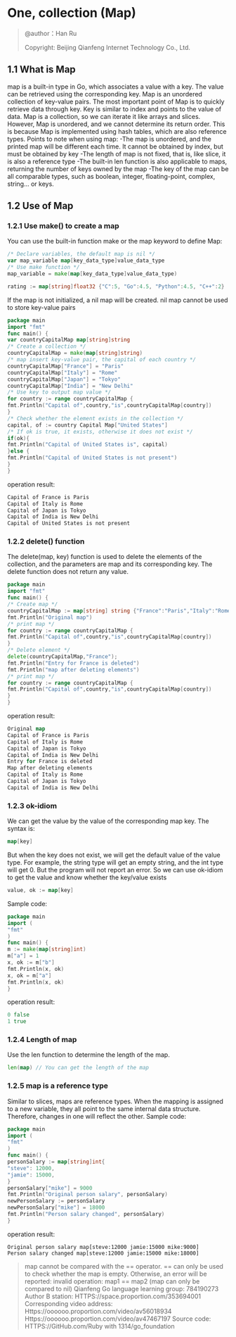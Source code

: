 # One, collection (Map)
> @author：Han Ru
>
> Copyright: Beijing Qianfeng Internet Technology Co., Ltd.
## 1.1 What is Map
map is a built-in type in Go, which associates a value with a key. The value can be retrieved using the corresponding key.
Map is an unordered collection of key-value pairs. The most important point of Map is to quickly retrieve data through key. Key is similar to index and points to the value of data.
Map is a collection, so we can iterate it like arrays and slices. However, Map is unordered, and we cannot determine its return order. This is because Map is implemented using hash tables, which are also reference types.
Points to note when using map:
-The map is unordered, and the printed map will be different each time. It cannot be obtained by index, but must be obtained by key
-The length of map is not fixed, that is, like slice, it is also a reference type
-The built-in len function is also applicable to maps, returning the number of keys owned by the map
-The key of the map can be all comparable types, such as boolean, integer, floating-point, complex, string... or keys.
## 1.2 Use of Map
### 1.2.1 Use make() to create a map
You can use the built-in function make or the map keyword to define Map:
```go
/* Declare variables, the default map is nil */
var map_variable map[key_data_type]value_data_type
/* Use make function */
map_variable = make(map[key_data_type]value_data_type)
```
```go
rating := map[string]float32 {"C":5, "Go":4.5, "Python":4.5, "C++":2}
```
If the map is not initialized, a nil map will be created. nil map cannot be used to store key-value pairs
```go
package main
import "fmt"
func main() {
var countryCapitalMap map[string]string
/* Create a collection */
countryCapitalMap = make(map[string]string)
/* map insert key-value pair, the capital of each country */
countryCapitalMap["France"] = "Paris"
countryCapitalMap["Italy"] = "Rome"
countryCapitalMap["Japan"] = "Tokyo"
countryCapitalMap["India"] = "New Delhi"
/* Use key to output map value */
for country := range countryCapitalMap {
fmt.Println("Capital of",country,"is",countryCapitalMap[country])
}
/* Check whether the element exists in the collection */
capital, of := country Capital Map["United States"]
/* If ok is true, it exists, otherwise it does not exist */
if(ok){
fmt.Println("Capital of United States is", capital)
}else {
fmt.Println("Capital of United States is not present")
}
}
```
operation result:
```go
Capital of France is Paris
Capital of Italy is Rome
Capital of Japan is Tokyo
Capital of India is New Delhi
Capital of United States is not present
```
### 1.2.2 delete() function
The delete(map, key) function is used to delete the elements of the collection, and the parameters are map and its corresponding key. The delete function does not return any value.
```go
package main
import "fmt"
func main() {
/* Create map */
countryCapitalMap := map[string] string {"France":"Paris","Italy":"Rome","Japan":"Tokyo","India":"New Delhi"}
fmt.Println("Original map")
/* print map */
for country := range countryCapitalMap {
fmt.Println("Capital of",country,"is",countryCapitalMap[country])
}
/* Delete element */
delete(countryCapitalMap,"France");
fmt.Println("Entry for France is deleted")
fmt.Println("map after deleting elements")
/* print map */
for country := range countryCapitalMap {
fmt.Println("Capital of",country,"is",countryCapitalMap[country])
}
}
```
operation result:
```go
Original map
Capital of France is Paris
Capital of Italy is Rome
Capital of Japan is Tokyo
Capital of India is New Delhi
Entry for France is deleted
Map after deleting elements
Capital of Italy is Rome
Capital of Japan is Tokyo
Capital of India is New Delhi
```
### 1.2.3 ok-idiom
We can get the value by the value of the corresponding map key. The syntax is:
```go
map[key]
```
But when the key does not exist, we will get the default value of the value type. For example, the string type will get an empty string, and the int type will get 0. But the program will not report an error.
So we can use ok-idiom to get the value and know whether the key/value exists
```go
value, ok := map[key]
```
Sample code:
```go
package main
import (
"fmt"
)
func main() {
m := make(map[string]int)
m["a"] = 1
x, ok := m["b"]
fmt.Println(x, ok)
x, ok = m["a"]
fmt.Println(x, ok)
}
```
operation result:
```go
0 false
1 true
```
### 1.2.4 Length of map
Use the len function to determine the length of the map.
```go
len(map) // You can get the length of the map
```
### 1.2.5 map is a reference type
Similar to slices, maps are reference types. When the mapping is assigned to a new variable, they all point to the same internal data structure. Therefore, changes in one will reflect the other.
Sample code:
```go
package main
import (
"fmt"
)
func main() {
personSalary := map[string]int{
"steve": 12000,
"jamie": 15000,
}
personSalary["mike"] = 9000
fmt.Println("Original person salary", personSalary)
newPersonSalary := personSalary
newPersonSalary["mike"] = 18000
fmt.Println("Person salary changed", personSalary)
}
```
operation result:
```
Original person salary map[steve:12000 jamie:15000 mike:9000]
Person salary changed map[steve:12000 jamie:15000 mike:18000]
```
>map cannot be compared with the == operator. == can only be used to check whether the map is empty. Otherwise, an error will be reported: invalid operation: map1 == map2 (map can only be compared to nil)
Qianfeng Go language learning group: 784190273
Author B station:
HTTPS://space.proportion.com/353694001
Corresponding video address:
Https://oooooo.proportion.com/video/av56018934
Https://oooooo.proportion.com/video/av47467197
Source code:
HTTPS://GitHub.com/Ruby with 1314/go_foundation
